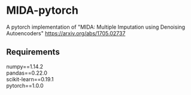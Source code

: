 # MIDA-pytorch
A pytorch implementation of "MIDA: Multiple Imputation using Denoising Autoencoders"
https://arxiv.org/abs/1705.02737

## Requirements
numpy==1.14.2   
pandas==0.22.0   
scikit-learn==0.19.1   
pytorch==1.0.0   
